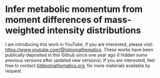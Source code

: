 # Infer metabolic momentum from moment differences of mass-weighted intensity distributions

I am introducing this work in YouTube, if you are interested, please visit: https://www.youtube.com/@Iobiomathematics. These works have been publically deposited in this Github since one year ago (I hidden some previous versions after updated new versions). If you are interested, feel free to contact tl@biomathematics.org, for more materials available by request. 

